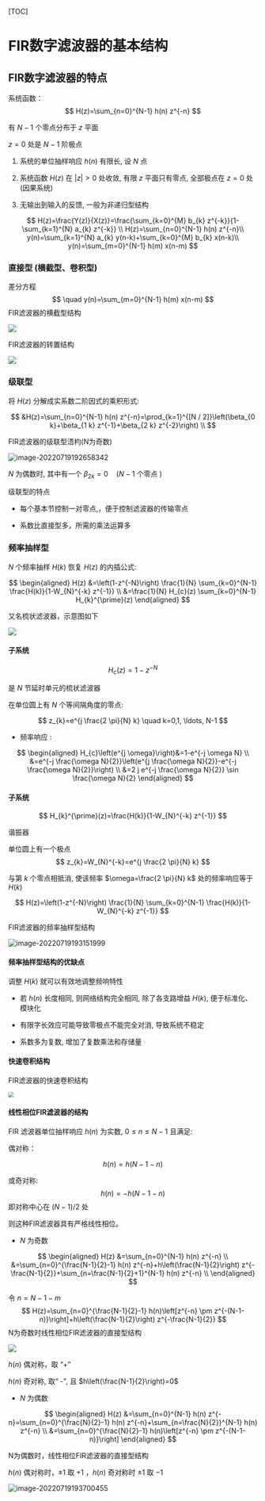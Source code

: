 [TOC]

# FIR数字滤波器的基本结构

## FIR数字滤波器的特点

系统函数：
$$
H(z)=\sum_{n=0}^{N-1} h(n) z^{-n}
$$

有 $N-1$ 个零点分布于 $z$ 平面

$z=0$ 处是 $N-1$ 阶极点



1) 系统的单位抽样响应 $h(n)$ 有限长, 设 $N$ 点

2) 系统函数 $H(z)$ 在 $|z|>0$ 处收敛, 有限 $z$ 平面只有零点, 全部极点在 $z=0$ 处 (因果系统)

3) 无输出到输入的反馈, 一般为非递归型结构 

$$
H(z)=\frac{Y(z)}{X(z)}=\frac{\sum_{k=0}^{M} b_{k} z^{-k}}{1-\sum_{k=1}^{N} a_{k} z^{-k}} \\
H(z)=\sum_{n=0}^{N-1} h(n) z^{-n}\\
y(n)=\sum_{k=1}^{N} a_{k} y(n-k)+\sum_{k=0}^{M} b_{k} x(n-k)\\
y(n)=\sum_{m=0}^{N-1} h(m) x(n-m)
$$



### 直接型 (横截型、卷积型)

差分方程
$$
\quad y(n)=\sum_{m=0}^{N-1} h(m) x(n-m)
$$
FIR滤波器的横截型结构

![](https://cdn.mathpix.com/cropped/2022_07_17_392c01436de7a6a12b6dg-36.jpg?height=180&width=886&top_left_y=465&top_left_x=366)

FIR滤波器的转置结构

![](https://cdn.mathpix.com/cropped/2022_07_17_392c01436de7a6a12b6dg-36.jpg?height=140&width=1076&top_left_y=734&top_left_x=332)

### 级联型

将 $H(z)$ 分解成实系数二阶因式的乘积形式:

$$
&H(z)=\sum_{n=0}^{N-1} h(n) z^{-n}=\prod_{k=1}^{[N / 2]}\left(\beta_{0 k}+\beta_{1 k} z^{-1}+\beta_{2 k} z^{-2}\right) \\
$$

FIR滤波器的级联型浯枃(N为奇数)

![image-20220719192658342](https://mypic-1312707183.cos.ap-nanjing.myqcloud.com/image-20220719192658342.png)

$N$ 为偶数时, 其中有一个 $\beta_{2 k}=0 \quad(N-1$ 个零点 $)$ 

级联型的特点

- 每个基本节控制一对零点,，便于控制滤波器的传输零点

- 系数比直接型多，所需的乘法运算多

### 频率抽样型

$N$ 个频率抽样 $H(k)$ 恢复 $H(z)$ 的内插公式:

$$
\begin{aligned}
H(z) &=\left(1-z^{-N}\right) \frac{1}{N} \sum_{k=0}^{N-1} \frac{H(k)}{1-W_{N}^{-k} z^{-1}} \\
&=\frac{1}{N} H_{c}(z) \sum_{k=0}^{N-1} H_{k}^{\prime}(z)
\end{aligned}
$$

又名梳状滤波器，示意图如下

![](https://cdn.mathpix.com/cropped/2022_07_17_392c01436de7a6a12b6dg-40.jpg?height=312&width=602&top_left_y=562&top_left_x=273)

#### 子系统

$$
H_{c}(z)=1-z^{-N}
$$

是 $N$ 节延时单元的梳状滤波器

在单位圆上有 $N$ 个等间隔角度的零点:

$$
z_{k}=e^{j \frac{2 \pi}{N} k} \quad k=0,1, \ldots, N-1
$$


- 频率响应 :

$$
\begin{aligned}
H_{c}\left(e^{j \omega}\right)&=1-e^{-j \omega N} \\
&=e^{-j \frac{\omega N}{2}}\left(e^{j \frac{\omega N}{2}}-e^{-j \frac{\omega N}{2}}\right) \\
&=2 j e^{-j \frac{\omega N}{2}} \sin \frac{\omega N}{2}
\end{aligned}
$$

#### 子系统

$$
H_{k}^{\prime}(z)=\frac{H(k)}{1-W_{N}^{-k} z^{-1}}
$$

谐振器

单位圆上有一个极点
$$
z_{k}=W_{N}^{-k}=e^{j \frac{2 \pi}{N} k}
$$

与第 $k$ 个零点相抵消, 使该频率 $\omega=\frac{2 \pi}{N} k$ 处的频率响应等于 $H(k)$ 

$$
H(z)=\left(1-z^{-N}\right) \frac{1}{N} \sum_{k=0}^{N-1} \frac{H(k)}{1-W_{N}^{-k} z^{-1}}
$$

FIR滤波器的频率抽样型结构

![image-20220719193151999](https://mypic-1312707183.cos.ap-nanjing.myqcloud.com/image-20220719193151999.png)

#### 频率抽样型结构的优缺点

调整 $H(k)$ 就可以有效地调整频响特性

- 若 $h(n)$ 长度相同, 则网络结构完全相同, 除了各支路增益 $H(k)$, 便于标准化、模块化

- 有限字长效应可能导致零极点不能完全对消, 导致系统不稳定

- 系数多为复数, 增加了复数乘法和存储量



#### 快速卷积结构

FIR滤波器的快速卷积结构

<img src="https://cdn.mathpix.com/cropped/2022_07_17_392c01436de7a6a12b6dg-44.jpg?height=232&width=750&top_left_y=428&top_left_x=405" style="zoom:67%;" />

#### 线性相位FIR滤波器的结构

$\mathrm{FIR}$ 滤波器单位抽样响应 $h(n)$ 为实数, $0 \leq n \leq N-1$ 且满足:

偶对称：

$$
h(n)=h(N-1-n)
$$

或奇对称:
$$
h(n)=-h(N-1-n)
$$
即对称中心在 $(N-1) / 2$ 处

则这种FIR滤波器具有严格线性相位。 

-  $N$ 为奇数

$$
\begin{aligned}
H(z) &=\sum_{n=0}^{N-1} h(n) z^{-n} \\
&=\sum_{n=0}^{\frac{N-1}{2}-1} h(n) z^{-n}+h\left(\frac{N-1}{2}\right) z^{-\frac{N-1}{2}}+\sum_{n=\frac{N-1}{2}+1}^{N-1} h(n) z^{-n} \\
\end{aligned}
$$

令 $n=N-1-m$ 
$$
H(z)=\sum_{n=0}^{\frac{N-1}{2}-1} h(n)\left[z^{-n} \pm z^{-(N-1-n)}\right]+h\left(\frac{N-1}{2}\right) z^{-\frac{N-1}{2}}
$$
N为奇数时线性相位FIR滤波器的直接型结构

![](https://cdn.mathpix.com/cropped/2022_07_17_392c01436de7a6a12b6dg-47.jpg?height=374&width=1186&top_left_y=174&top_left_x=138)

$h(n)$ 偶对称，取 “+”

$h(n)$ 奇对称, 取“ -", 且 $h\left(\frac{N-1}{2}\right)=0$ 

-  $N$ 为偶数

$$
\begin{aligned}
H(z) &=\sum_{n=0}^{N-1} h(n) z^{-n}=\sum_{n=0}^{\frac{N}{2}-1} h(n) z^{-n}+\sum_{n=\frac{N}{2}}^{N-1} h(n) z^{-n} \\
&=\sum_{n=0}^{\frac{N}{2}-1} h(n)\left[z^{-n} \pm z^{-(N-1-n)}\right]
\end{aligned}
$$

N为偶数时，线性相位FIR滤波器的直接型结构

$h(n)$ 偶对称时，$\pm 1$ 取 $+1$ ，$h(n)$ 奇对称时 $\pm 1$ 取 $-1$ 

![image-20220719193700455](https://mypic-1312707183.cos.ap-nanjing.myqcloud.com/image-20220719193700455.png)